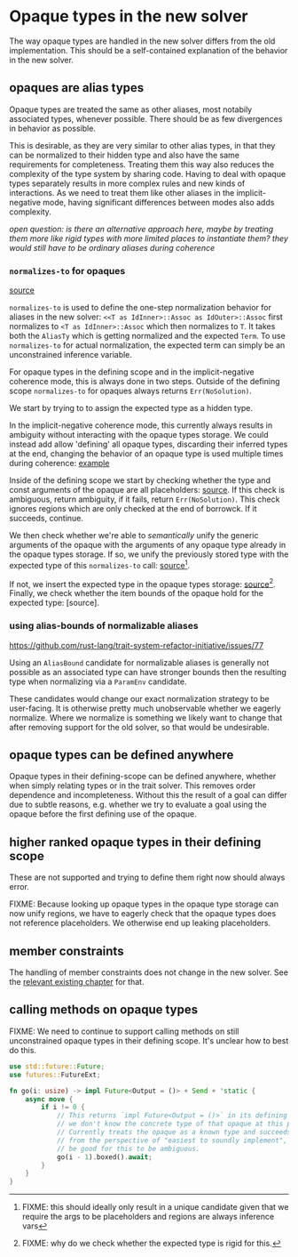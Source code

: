 # Opaque types in the new solver

The way opaque types are handled in the new solver differs from the old implementation.
This should be a self-contained explanation of the behavior in the new solver.

## opaques are alias types

Opaque types are treated the same as other aliases, most notabily associated types,
whenever possible. There should be as few divergences in behavior as possible.

This is desirable, as they are very similar to other alias types, in that they can be
normalized to their hidden type and also have the same requirements for completeness.
Treating them this way also reduces the complexity of the type system by sharing code.
Having to deal with opaque types separately results in more complex rules and new kinds
of interactions. As we need to treat them like other aliases in the implicit-negative
mode, having significant differences between modes also adds complexity.

*open question: is there an alternative approach here, maybe by treating them more like rigid
types with more limited places to instantiate them? they would still have to be ordinary
aliases during coherence*

### `normalizes-to` for opaques

[source][norm]

`normalizes-to` is used to define the one-step normalization behavior for aliases in the new
solver: `<<T as IdInner>::Assoc as IdOuter>::Assoc` first normalizes to `<T as IdInner>::Assoc`
which then normalizes to `T`. It takes both the `AliasTy` which is getting normalized and the
expected `Term`. To use `normalizes-to` for actual normalization, the expected term can simply
be an unconstrained inference variable.

For opaque types in the defining scope and in the implicit-negative coherence mode, this is
always done in two steps. Outside of the defining scope `normalizes-to` for opaques always
returns `Err(NoSolution)`.

We start by trying to to assign the expected type as a hidden type.

In the implicit-negative coherence mode, this currently always results in ambiguity without
interacting with the opaque types storage. We could instead add allow 'defining' all opaque types,
discarding their inferred types at the end, changing the behavior of an opaque type is used
multiple times during coherence: [example][coherence-example]

Inside of the defining scope we start by checking whether the type and const arguments of the
opaque are all placeholders: [source](placeholder-ck). If this check is ambiguous,
return ambiguity, if it fails, return `Err(NoSolution)`. This check ignores regions which are
only checked at the end of borrowck. If it succeeds, continue.

We then check whether we're able to *semantically* unify the generic arguments of the opaque
with the arguments of any opaque type already in the opaque types storage. If so, we unify the
previously stored type with the expected type of this `normalizes-to` call: [source][eq-prev][^1].

If not, we insert the expected type in the opaque types storage: [source][insert-storage][^2]. 
Finally, we check whether the item bounds of the opaque hold for the expected type: [source].

[norm]: https://github.com/rust-lang/rust/blob/384d26fc7e3bdd7687cc17b2662b091f6017ec2a/compiler/rustc_trait_selection/src/solve/normalizes_to/opaque_types.rs#L13
[coherence-example]: https://github.com/rust-lang/rust/blob/master/tests/ui/type-alias-impl-trait/coherence_different_hidden_ty.rs
[placeholder-ck]: https://github.com/rust-lang/rust/blob/384d26fc7e3bdd7687cc17b2662b091f6017ec2a/compiler/rustc_trait_selection/src/solve/normalizes_to/opaque_types.rs#L33
[check-storage]: https://github.com/rust-lang/rust/blob/384d26fc7e3bdd7687cc17b2662b091f6017ec2a/compiler/rustc_trait_selection/src/solve/normalizes_to/opaque_types.rs#L51-L52
[eq-prev]: https://github.com/rust-lang/rust/blob/384d26fc7e3bdd7687cc17b2662b091f6017ec2a/compiler/rustc_trait_selection/src/solve/normalizes_to/opaque_types.rs#L51-L59
[insert-storage]: https://github.com/rust-lang/rust/blob/384d26fc7e3bdd7687cc17b2662b091f6017ec2a/compiler/rustc_trait_selection/src/solve/normalizes_to/opaque_types.rs#L68
[item-bounds-ck]: https://github.com/rust-lang/rust/blob/384d26fc7e3bdd7687cc17b2662b091f6017ec2a/compiler/rustc_trait_selection/src/solve/normalizes_to/opaque_types.rs#L69-L74
[^1]: FIXME: this should ideally only result in a unique candidate given that we require the args to be placeholders and regions are always inference vars
[^2]: FIXME: why do we check whether the expected type is rigid for this.

### using alias-bounds of normalizable aliases

https://github.com/rust-lang/trait-system-refactor-initiative/issues/77

Using an `AliasBound` candidate for normalizable aliases is generally not possible as an
associated type can have stronger bounds then the resulting type when normalizing via a
`ParamEnv` candidate.

These candidates would change our exact normalization strategy to be user-facing. It is otherwise
pretty much unobservable whether we eagerly normalize. Where we normalize is something we likely
want to change that after removing support for the old solver, so that would be undesirable.

## opaque types can be defined anywhere

Opaque types in their defining-scope can be defined anywhere, whether when simply relating types
or in the trait solver. This removes order dependence and incompleteness. Without this the result
of a goal can differ due to subtle reasons, e.g. whether we try to evaluate a goal using the
opaque before the first defining use of the opaque.

## higher ranked opaque types in their defining scope

These are not supported and trying to define them right now should always error.

FIXME: Because looking up opaque types in the opaque type storage can now unify regions,
we have to eagerly check that the opaque types does not reference placeholders. We otherwise
end up leaking placeholders.

## member constraints

The handling of member constraints does not change in the new solver. See the
[relevant existing chapter][member-constraints] for that.

[member-constraints]: https://rustc-dev-guide.rust-lang.org/borrow_check/region_inference/member_constraints.html

## calling methods on opaque types

FIXME: We need to continue to support calling methods on still unconstrained
opaque types in their defining scope. It's unclear how to best do this.
```rust
use std::future::Future;
use futures::FutureExt;

fn go(i: usize) -> impl Future<Output = ()> + Send + 'static {
    async move {
        if i != 0 {
            // This returns `impl Future<Output = ()>` in its defining scope,
            // we don't know the concrete type of that opaque at this point.
            // Currently treats the opaque as a known type and succeeds, but
            // from the perspective of "easiest to soundly implement", it would
            // be good for this to be ambiguous.
            go(i - 1).boxed().await;
        }
    }
}
```